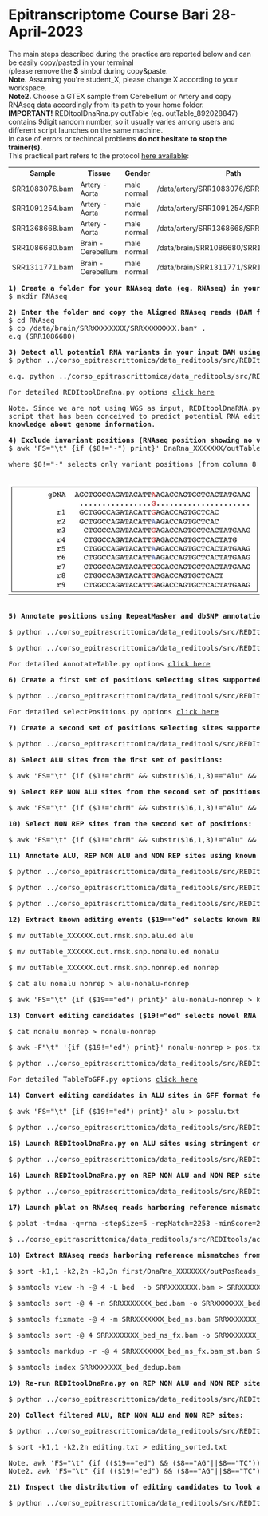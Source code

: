 # Epitranscriptome Course Bari 28-April-2023 
<p> 
The main steps described during the practice are reported below and can be easily copy/pasted in your terminal <br>
(please remove the <b>$</b> simbol during copy&paste.<br>
<b>Note.</b> Assuming you're student_X, please change X according to your workspace.<br>
<b>Note2.</b> Choose a GTEX sample from Cerebellum or Artery and copy RNAseq data accordingly from its path to your home folder.<br>
<b>IMPORTANT!</b> REDItoolDnaRna.py outTable (eg. outTable_892028847) contains 9digit random number, so it usually varies among users and different script launches on the same machine.<br>
  In case of errors or techincal problems <b>do not hesitate to stop the trainer(s).</b><br>
  This practical part refers to the protocol <a href="https://www.nature.com/articles/s41596-019-0279-7">here available</a>:
<div align="center">
<table>
<thead>
<th>Sample</th>
<th>Tissue</th>
<th>Gender</th>
<th>Path</th>
<tr>
<td>SRR1083076.bam</td>
<td>Artery - Aorta</td>
<td>male normal</td> 
<td>/data/artery/SRR1083076/SRR1083076.bam/</td>
</tr>
<tr>
<td>SRR1091254.bam</td>
<td>Artery - Aorta</td>
<td>male normal</td>
<td>/data/artery/SRR1091254/SRR1091254.bam</td>
</tr>
<tr>
<td>SRR1368668.bam</td>
<td>Artery - Aorta</td>
<td>male normal</td>
<td>/data/artery/SRR1368668/SRR1368668.bam</td>
</tr>
<tr>
<td>SRR1086680.bam</td>
<td>Brain - Cerebellum</td>
<td>male normal</td>
<td>/data/brain/SRR1086680/SRR1086680.bam</td>
</tr>
<tr>
<td>SRR1311771.bam</td>
<td>Brain - Cerebellum</td>
<td>male normal</td>
<td>/data/brain/SRR1311771/SRR1311771.bam</td>
</tr>
</tr>
<tr>
<!--td>SRR1319672.bam</td>
<td>Brain - Cerebellum</td>
<td>male normal</td>
<td>/data/brain/SRR1319672/SRR1319672.bam</td-->
</tr>  
</thead>
</table>
</div>
</p>

<pre>
<b>1) Create a folder for your RNAseq data (eg. RNAseq) in your home folder (eg. student_X)</b>
$ mkdir RNAseq

<b>2) Enter the folder and copy the Aligned RNAseq reads (BAM format) from /data to it</b>
$ cd RNAseq
$ cp /data/brain/SRRXXXXXXXX/SRRXXXXXXXX.bam* .
e.g (SRR1086680)

<b>3) Detect all potential RNA variants in your input BAM using the REDItoolDnaRNA.py script:</b>
$ python ../corso_epitrascrittomica/data_reditools/src/REDItools/main/REDItoolDnaRna.py -o /home/student_<b>X</b>/RNAseq -i SRRXXXXXXX.bam -f /data/annotations/GRCh37.primary_assembly.genome.fa -t 4 -c 0,1 -m 0,255 -v 1 -q 0,30 -e -n 0.0 -N 0.0 -u -l -p

e.g. python ../corso_epitrascrittomica/data_reditools/src/REDItools/main/REDItoolDnaRna.py -o /home/student_7/RNAseq -i SRR1319672.bam -f /data/annotations/GRCh37.primary_assembly.genome.fa -t 4 -c 0,1 -m 0,255 -v 1 -q 0,30 -e -n 0.0 -N 0.0 -u -l -p

For detailed REDItoolDnaRna.py options <a href="https://github.com/BioinfoUNIBA/REDItools/blob/master/README_1.md#reditooldnarna-py">click here</a>

Note. Since we are not using WGS as input, REDItoolDnaRNA.py will work as REDItoolDenovo.py, another Reditools package <br>script that has been conceived to predict potential RNA editing events using <b>RNA-Seq data alone and without any a priori <br>knowledge about genome information</b>.

<b>4) Exclude invariant positions (RNAseq position showing no variations respect to the genome reference):</b>
$ awk 'FS="\t" {if ($8!="-") print}' DnaRna_XXXXXXX/outTable_XXXXXX > outTable_XXXXXX.out

where $8!="-" selects only variant positions (from column 8 of the output table)

<div align="center">
<img src="img4.png"></img>
</div>

<b>5) Annotate positions using RepeatMasker and dbSNP annotations:</b>

$ python ../corso_epitrascrittomica/data_reditools/src/REDItools/accessory/AnnotateTable.py -a /data/annotations/rmsk.sorted.gtf.gz -n rmsk -i outTable_XXXXXX.out -o outTable_XXXXXX.out.rmsk -u

$ python ../corso_epitrascrittomica/data_reditools/src/REDItools/accessory/AnnotateTable.py -a /data/annotations/snp151.sorted.gtf.gz -n snp151 -i outTable_XXXXXX.out.rmsk -o outTable_XXXXXX.out.rmsk.snp -u

For detailed AnnotateTable.py options <a href="https://github.com/BioinfoUNIBA/REDItools/blob/master/README_1.md#annotatetable-py">click here</a>

<b>6) Create a first set of positions selecting sites supported by at least five RNAseq reads and a single mismatch:</b>

$ python ../corso_epitrascrittomica/data_reditools/src/REDItools/accessory/selectPositions.py -i outTable_XXXXXX.out.rmsk.snp -c 5 -v 1 -f 0.0 -o outTable_XXXXXX.out.rmsk.snp.sel1

For detailed selectPositions.py options <a href="https://github.com/BioinfoUNIBA/REDItools/blob/master/README_1.md#selectpositions-py">click here</a>

<b>7) Create a second set of positions selecting sites supported by ≥10 RNAseq reads, three mismatches and minimum editing frequency of 0.1: </b>

$ python ../corso_epitrascrittomica/data_reditools/src/REDItools/accessory/selectPositions.py -i outTable_XXXXXX.out.rmsk.snp -c 10 -v 3 -f 0.1 -o outTable_XXXXXX.out.rmsk.snp.sel2

<b>8) Select ALU sites from the ﬁrst set of positions:</b>

$ awk 'FS="\t" {if ($1!="chrM" && substr($16,1,3)=="Alu" && $17=="-" && $8!="-") print}' outTable_XXXXXX.out.rmsk.snp.sel1 > outTable_XXXXXX.out.rmsk.snp.alu

<b>9) Select REP NON ALU sites from the second set of positions, excluding sites in Simple repeats or Low complexity regions:</b>

$ awk 'FS="\t" {if ($1!="chrM" && substr($16,1,3)!="Alu" && $15!="-" && $15!="Simple_repeat" && $15!="Low_complexity" && $17=="-" && $8!="-" && $9>=0.1) print}' outTable_XXXXXX.out.rmsk.snp.sel2 > outTable_XXXXXX.out.rmsk.snp.nonalu

<b>10) Select NON REP sites from the second set of positions:</b>

$ awk 'FS="\t" {if ($1!="chrM" && substr($16,1,3)!="Alu" && $15=="-" && $17=="-" && $8!="-" && $9>=0.1) print}' outTable_XXXXXX.out.rmsk.snp.sel2 > outTable_XXXXXX.out.rmsk.snp.nonrep

<b>11) Annotate ALU, REP NON ALU and NON REP sites using known editing events from REDIportal:</b>

$ python ../corso_epitrascrittomica/data_reditools/src/REDItools/accessory/AnnotateTable.py -a /data/annotations/atlas.gtf.gz -n ed -k R -c 1 -i outTable_XXXXXX.out.rmsk.snp.alu -o outTable_XXXXXX.out.rmsk.snp.alu.ed -u

$ python ../corso_epitrascrittomica/data_reditools/src/REDItools/accessory/AnnotateTable.py -a /data/annotations/atlas.gtf.gz -n ed -k R -c 1 -i outTable_XXXXXX.out.rmsk.snp.nonalu -o outTable_XXXXXX.out.rmsk.snp.nonalu.ed -u

$ python ../corso_epitrascrittomica/data_reditools/src/REDItools/accessory/AnnotateTable.py -a /data/annotations/atlas.gtf.gz -n ed -k R -c 1 -i outTable_XXXXXX.out.rmsk.snp.nonrep -o outTable_XXXXXX.out.rmsk.snp.nonrep.ed -u

<b>12) Extract known editing events ($19=="ed" selects known RNA editing events) from ALU, REP NON ALU and NON REP sites:</b>

$ mv outTable_XXXXXX.out.rmsk.snp.alu.ed alu

$ mv outTable_XXXXXX.out.rmsk.snp.nonalu.ed nonalu

$ mv outTable_XXXXXX.out.rmsk.snp.nonrep.ed nonrep

$ cat alu nonalu nonrep > alu-nonalu-nonrep

$ awk 'FS="\t" {if ($19=="ed") print}' alu-nonalu-nonrep > knownEditing 

<b>13) Convert editing candidates ($19!="ed" selects novel RNA editing events.) in REP NON ALU and NON REP sites in GFF format for further filtering:</b>

$ cat nonalu nonrep > nonalu-nonrep

$ awk -F"\t" '{if ($19!="ed") print}' nonalu-nonrep > pos.txt

$ python ../corso_epitrascrittomica/data_reditools/src/REDItools/accessory/TableToGFF.py -i pos.txt -s -t -o pos.gff

For detailed TableToGFF.py options <a href="https://github.com/BioinfoUNIBA/REDItools/blob/master/README_1.md#tabletogff-py-new-in-version-1-0-3">click here</a>

<b>14) Convert editing candidates in ALU sites in GFF format for further filtering:</b>

$ awk 'FS="\t" {if ($19!="ed") print}' alu > posalu.txt

$ python ../corso_epitrascrittomica/data_reditools/src/REDItools/accessory/TableToGFF.py -i posalu.txt -s -t -o posalu.gff

<b>15) Launch REDItoolDnaRna.py on ALU sites using stringent criteria to recover potential editing candidates:</b>

$ python ../corso_epitrascrittomica/data_reditools/src/REDItools/main/REDItoolDnaRna.py -s 2 -g 2 -S -t 4 -i SRRXXXXXXX.bam -f /data/annotations/GRCh37.primary_assembly.genome.fa -c 5,5 -q 30,30 -m 255,255 -O 5,5 -p -u -a 11-6 -l -v 1 -n 0.0 -e -T posalu.sorted.gff.gz -w /data/annotations/gencode.v30lift37.splicesites.txt -k /data/annotations/nochr -R -o firstalu

<b>16) Launch REDItoolDnaRna.py on REP NON ALU and NON REP sites using stringent criteria to recover RNAseq reads harboring reference mismatches:</b>

$ python ../corso_epitrascrittomica/data_reditools/src/REDItools/main/REDItoolDnaRna.py -s 2 -g 2 -S -t 4 -i SRRXXXXXXX.bam -f /data/annotations/GRCh37.primary_assembly.genome.fa -c 10,10 -q 30,30 -m 255,255 -O 5,5 -p -u -a 11-6 -l -v 3 -n 0.1 -e -T pos.sorted.gff.gz -w /data/annotations/gencode.v30lift37.splicesites.txt -k /data/annotations/nochr --reads -R --addP -o first

<b>17) Launch pblat on RNAseq reads harboring reference mismatches from previous step and select multimapping reads:</b>

$ pblat -t=dna -q=rna -stepSize=5 -repMatch=2253 -minScore=20 -minIdentity=0 /data/annotations/GRCh37.primary_assembly.genome.fa first/DnaRna_506544611/outReads_506544611 reads.psl

$ ../corso_epitrascrittomica/data_reditools/src/REDItools/accessory/readPsl.py reads.psl badreads.txt

<b>18) Extract RNAseq reads harboring reference mismatches from Step 17 and remove duplicates:</b>
  
$ sort -k1,1 -k2,2n -k3,3n first/DnaRna_XXXXXXX/outPosReads_XXXXXX | mergeBed > bed

$ samtools view -h -@ 4 -L bed  -b SRRXXXXXXX.bam > SRRXXXXXXX_bed.bam

$ samtools sort -@ 4 -n SRRXXXXXXX_bed.bam -o SRRXXXXXXX_bed_ns.bam 

$ samtools fixmate -@ 4 -m SRRXXXXXXX_bed_ns.bam SRRXXXXXXX_bed_ns_fx.bam

$ samtools sort -@ 4 SRRXXXXXXX_bed_ns_fx.bam -o SRRXXXXXXX_bed_ns_fx.bam_st.bam

$ samtools markdup -r -@ 4 SRRXXXXXXX_bed_ns_fx.bam_st.bam SRRXXXXXXX_bed_dedup.bam

$ samtools index SRRXXXXXXX_bed_dedup.bam

<b>19) Re-run REDItoolDnaRna.py on REP NON ALU and NON REP sites using stringent criteria, deduplicated reads and mis-mapping info:</b>

$ python ../corso_epitrascrittomica/data_reditools/src/REDItools/main/REDItoolDnaRna.py -s 2 -g 2 -S -t 4 -i SRRXXXXXXX_bed_dedup.bam -f /data/annotations/GRCh37.primary_assembly.genome.fa -c 10,10 -q 30,30 -m 255,255 -O 5,5 -p -u -a 11-6 -l -v 3 -n 0.1 -e -T pos.sorted.gff.gz -w /data/annotations/gencode.v30lift37.splicesites.txt -R -k /data/annotations/nochr -b badreads.txt --rmIndels -o second
  
<b>20) Collect filtered ALU, REP NON ALU and NON REP sites:</b>

$ python ../corso_epitrascrittomica/data_reditools/src/REDItools/NPscripts/collect_editing_candidates.py 

$ sort -k1,1 -k2,2n editing.txt > editing_sorted.txt

Note. awk 'FS="\t" {if (($19=="ed") && ($8=="AG"||$8=="TC")) print}' editing_sorted.txt 
Note2. awk 'FS="\t" {if (($19!="ed") && ($8=="AG"||$8=="TC")) print}' editing_sorted.txt 

<b>21) Inspect the distribution of editing candidates to look at A-to-I enrichment: </b>

$ python ../corso_epitrascrittomica/data_reditools/src/REDItools/NPscripts/get_Statistics.py
  

